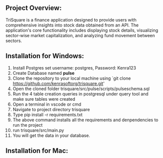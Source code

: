 ## Project Overview:

TriSquare is a finance application designed to provide users with comprehensive insights into stock data obtained from an API. The application's core functionality includes displaying stock details, visualizing sector-wise market capitalization, and analyzing fund movement between sectors.

## Installation for Windows:

1. Install Postgres set username: postgres, Password: Kenra123
2. Create Database named **pulse**
3. Clone the repository to your local machine using `git clone https://github.com/kenrasoftorg/trisquare.git'
4. Open the cloned folder trisquare/src/pulse/scripts/pulseschema.sql
5. Run the 4 table creation queries in postgresql under query tool and make sure tables were created
6. Open a terminal in vscode or cmd
7. Navigate to project directory trisquare
8. Type pip install -r requirements.txt
9. The above command installs all the requirements and denpendencies to run the project
10. run trisquare/src/main.py
11. You will get the data in your database.


## Installation for Mac:
